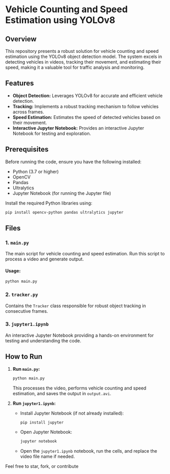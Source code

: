# Vehicle Counting and Speed Estimation using YOLOv8

## Overview

This repository presents a robust solution for vehicle counting and speed estimation using the YOLOv8 object detection model. The system excels in detecting vehicles in videos, tracking their movement, and estimating their speed, making it a valuable tool for traffic analysis and monitoring.

## Features

- **Object Detection:** Leverages YOLOv8 for accurate and efficient vehicle detection.
- **Tracking:** Implements a robust tracking mechanism to follow vehicles across frames.
- **Speed Estimation:** Estimates the speed of detected vehicles based on their movement.
- **Interactive Jupyter Notebook:** Provides an interactive Jupyter Notebook for testing and exploration.

## Prerequisites

Before running the code, ensure you have the following installed:

- Python (3.7 or higher)
- OpenCV
- Pandas
- Ultralytics
- Jupyter Notebook (for running the Jupyter file)

Install the required Python libraries using:

```bash
pip install opencv-python pandas ultralytics jupyter
```

## Files

### 1. `main.py`

The main script for vehicle counting and speed estimation. Run this script to process a video and generate output.

#### Usage:

```bash
python main.py
```

### 2. `tracker.py`

Contains the `Tracker` class responsible for robust object tracking in consecutive frames.

### 3. `jupyter1.ipynb`

An interactive Jupyter Notebook providing a hands-on environment for testing and understanding the code.

## How to Run

1. **Run `main.py`:**

   ```bash
   python main.py
   ```

   This processes the video, performs vehicle counting and speed estimation, and saves the output in `output.avi`.

2. **Run `jupyter1.ipynb`:**

   - Install Jupyter Notebook (if not already installed):

     ```bash
     pip install jupyter
     ```

   - Open Jupyter Notebook:

     ```bash
     jupyter notebook
     ```

   - Open the `jupyter1.ipynb` notebook, run the cells, and replace the video file name if needed.



Feel free to star, fork, or contribute
